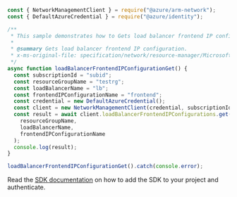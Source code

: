 ```javascript
const { NetworkManagementClient } = require("@azure/arm-network");
const { DefaultAzureCredential } = require("@azure/identity");

/**
 * This sample demonstrates how to Gets load balancer frontend IP configuration.
 *
 * @summary Gets load balancer frontend IP configuration.
 * x-ms-original-file: specification/network/resource-manager/Microsoft.Network/stable/2021-05-01/examples/LoadBalancerFrontendIPConfigurationGet.json
 */
async function loadBalancerFrontendIPConfigurationGet() {
  const subscriptionId = "subid";
  const resourceGroupName = "testrg";
  const loadBalancerName = "lb";
  const frontendIPConfigurationName = "frontend";
  const credential = new DefaultAzureCredential();
  const client = new NetworkManagementClient(credential, subscriptionId);
  const result = await client.loadBalancerFrontendIPConfigurations.get(
    resourceGroupName,
    loadBalancerName,
    frontendIPConfigurationName
  );
  console.log(result);
}

loadBalancerFrontendIPConfigurationGet().catch(console.error);
```

Read the [SDK documentation](https://github.com/Azure/azure-sdk-for-js/blob/%40azure%2Farm-network_27.0.0/sdk/network/arm-network/README.md) on how to add the SDK to your project and authenticate.
